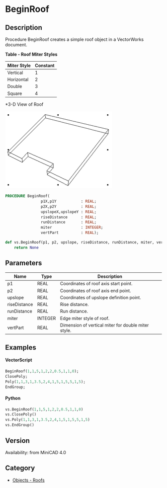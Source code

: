 # BeginRoof

## Description
Procedure BeginRoof creates a simple roof object in a VectorWorks document. 

**Table - Roof Miter Styles**

| Miter Style | Constant |
|-------------|----------|
| Vertical    | 1        |
| Horizontal  | 2        |
| Double      | 3        |
| Square      | 4        |

*3-D View of Roof

![Roof](files/Roof.gif)

```pascal
PROCEDURE BeginRoof(
				p1X,p1Y           : REAL;
				p2X,p2Y           : REAL;
				upslopeX,upslopeY : REAL;
				riseDistance      : REAL;
				runDistance       : REAL;
				miter             : INTEGER;
				vertPart          : REAL);
```

```python
def vs.BeginRoof(p1, p2, upslope, riseDistance, runDistance, miter, vertPart):
    return None
```

## Parameters
|Name|Type|Description|
|---|---|---|
|p1|REAL|Coordinates of roof axis start point.|
|p2|REAL|Coordinates of roof axis end point.|
|upslope|REAL|Coordinates of upslope definition point.|
|riseDistance|REAL|Rise distance.|
|runDistance|REAL|Run distance.|
|miter|INTEGER|Edge miter style of roof.|
|vertPart|REAL|Dimension of vertical miter for double miter style.|

## Examples
#### VectorScript ####
```pascal
BeginRoof(1,1,5,1,2,2,0.5,1,1,0);
ClosePoly;
Poly(1,1,3,1,3.5,2,4,1,5,1,5,5,1,5);
EndGroup;
```
#### Python ####
```python
vs.BeginRoof(1,1,5,1,2,2,0.5,1,1,0)
vs.ClosePoly()
vs.Poly(1,1,3,1,3.5,2,4,1,5,1,5,5,1,5)
vs.EndGroup()
```

## Version
Availability: from MiniCAD 4.0

## Category
* [Objects - Roofs](../Categories/Objects%20-%20Roofs.md)
